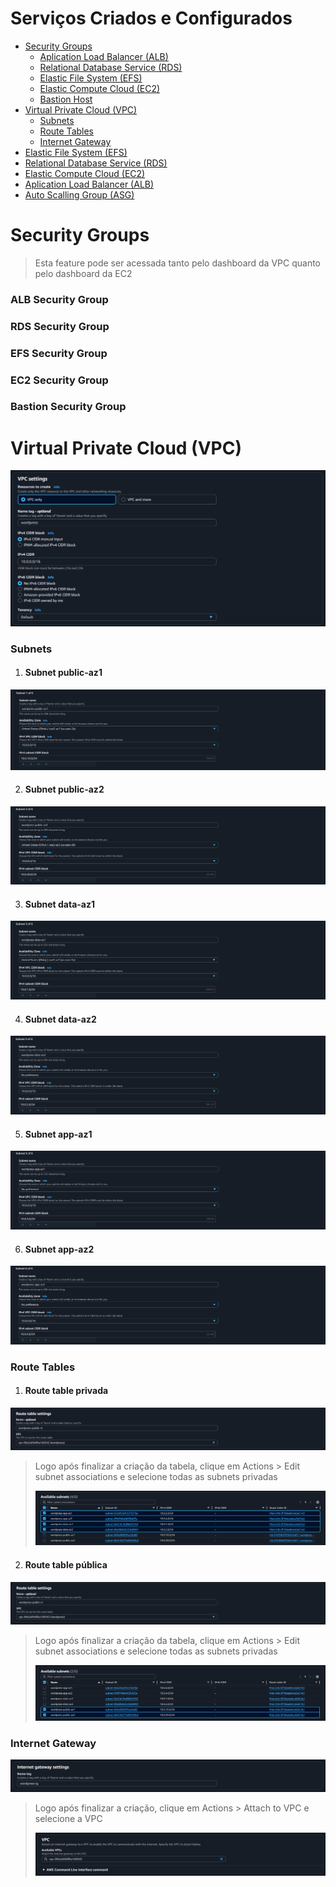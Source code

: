# Serviços Criados e Configurados

- [Security Groups](security-groups)
  - [Aplication Load Balancer (ALB)](#alb-security-group)
  - [Relational Database Service (RDS)](#rds-security-group)
  - [Elastic File System (EFS)](#efs-security-group)
  - [Elastic Compute Cloud (EC2)](#ec2-security-group)
  - [Bastion Host](#bastion-security-group)
- [Virtual Private Cloud (VPC)](#virtual-private-cloud-vpc)
  - [Subnets](#subnets)
  - [Route Tables](#route-tables)
  - [Internet Gateway](#internet-gateway)
- [Elastic File System (EFS)](#efs)
- [Relational Database Service (RDS)](#rds)
- [Elastic Compute Cloud (EC2)](#ec2)
- [Aplication Load Balancer (ALB)](#alb)
- [Auto Scalling Group (ASG)](#asg)

# Security Groups

> Esta feature pode ser acessada tanto pelo dashboard da VPC quanto pelo dashboard da EC2

### ALB Security Group

### RDS Security Group

### EFS Security Group

### EC2 Security Group

### Bastion Security Group

# Virtual Private Cloud (VPC)

![VPC SETTINGS](Images/VPC/vpc-settings.PNG)

### Subnets
1. #### Subnet public-az1
![Subnet public-az1](Images/Subnets/public-az1.PNG)

2. #### Subnet public-az2
![Subnet public-az2](Images/Subnets/public-az2.PNG)

3. #### Subnet data-az1
![Subnet data-az1](Images/Subnets/data-az1.PNG)

4. #### Subnet data-az2
![Subnet data-az2](Images/Subnets/data-az2.PNG)

5. #### Subnet app-az1
![Subnet app-az1](Images/Subnets/app-az1.PNG)

6. #### Subnet app-az2
![Subnet app-az2](Images/Subnets/app-az2.PNG)

### Route Tables

1. #### Route table privada
![Private route table settings](Images/RouteTables/private-rt-settings.PNG)

>Logo após finalizar a criação da tabela, clique em Actions > Edit subnet associations e selecione todas as subnets privadas
>
>![Private route table associations](Images/RouteTables/private-rt-associations.PNG)

2. #### Route table pública
![Public route table settings](Images/RouteTables/public-rt-settings.PNG)

>Logo após finalizar a criação da tabela, clique em Actions > Edit subnet associations e selecione todas as subnets privadas
>
>![Private route table associations](Images/RouteTables/public-rt-associations.PNG)

### Internet Gateway

![Subnet app-az2](Images/InternetGateway/ig-settings.PNG)

>Logo após finalizar a criação, clique em Actions > Attach to VPC e selecione a VPC
>
>![Private route table associations](Images/InternetGateway/attach-to-vpc.PNG)
